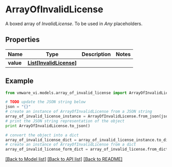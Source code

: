 # ArrayOfInvalidLicense

A boxed array of *InvalidLicense*. To be used in *Any* placeholders. 

## Properties
Name | Type | Description | Notes
------------ | ------------- | ------------- | -------------
**value** | [**List[InvalidLicense]**](InvalidLicense.md) |  | 

## Example

```python
from vmware_vi.models.array_of_invalid_license import ArrayOfInvalidLicense

# TODO update the JSON string below
json = "{}"
# create an instance of ArrayOfInvalidLicense from a JSON string
array_of_invalid_license_instance = ArrayOfInvalidLicense.from_json(json)
# print the JSON string representation of the object
print ArrayOfInvalidLicense.to_json()

# convert the object into a dict
array_of_invalid_license_dict = array_of_invalid_license_instance.to_dict()
# create an instance of ArrayOfInvalidLicense from a dict
array_of_invalid_license_form_dict = array_of_invalid_license.from_dict(array_of_invalid_license_dict)
```
[[Back to Model list]](../README.md#documentation-for-models) [[Back to API list]](../README.md#documentation-for-api-endpoints) [[Back to README]](../README.md)


